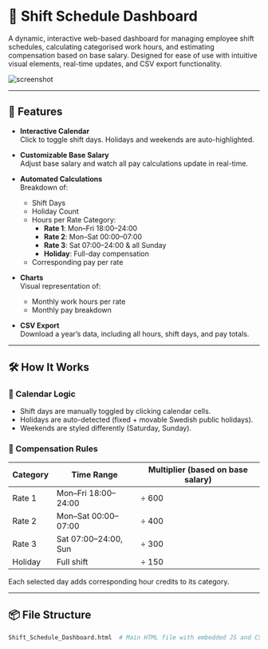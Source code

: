 # 📅 Shift Schedule Dashboard

A dynamic, interactive web-based dashboard for managing employee shift schedules, calculating categorised work hours, and estimating compensation based on base salary. Designed for ease of use with intuitive visual elements, real-time updates, and CSV export functionality.

![screenshot](https://github.com/user-attachments/assets/d5d89531-8642-42f8-9783-f004fc77d4f2)

---

## 🚀 Features

- **Interactive Calendar**  
  Click to toggle shift days. Holidays and weekends are auto-highlighted.

- **Customizable Base Salary**  
  Adjust base salary and watch all pay calculations update in real-time.

- **Automated Calculations**  
  Breakdown of:
  - Shift Days
  - Holiday Count
  - Hours per Rate Category:
    - **Rate 1**: Mon–Fri 18:00–24:00
    - **Rate 2**: Mon–Sat 00:00–07:00
    - **Rate 3**: Sat 07:00–24:00 & all Sunday
    - **Holiday**: Full-day compensation
  - Corresponding pay per rate

- **Charts**  
  Visual representation of:
  - Monthly work hours per rate
  - Monthly pay breakdown

- **CSV Export**  
  Download a year’s data, including all hours, shift days, and pay totals.

---

## 🛠️ How It Works

### 📅 Calendar Logic
- Shift days are manually toggled by clicking calendar cells.
- Holidays are auto-detected (fixed + movable Swedish public holidays).
- Weekends are styled differently (Saturday, Sunday).

### 🧮 Compensation Rules
| Category | Time Range           | Multiplier (based on base salary) |
|----------|----------------------|-----------------------------------|
| Rate 1   | Mon–Fri 18:00–24:00  | ÷ 600                             |
| Rate 2   | Mon–Sat 00:00–07:00  | ÷ 400                             |
| Rate 3   | Sat 07:00–24:00, Sun | ÷ 300                             |
| Holiday  | Full shift           | ÷ 150                             |

Each selected day adds corresponding hour credits to its category.

---

## 📦 File Structure

```bash
Shift_Schedule_Dashboard.html  # Main HTML file with embedded JS and CSS
